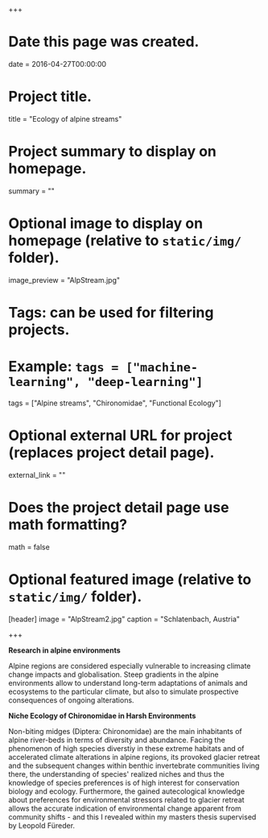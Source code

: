 +++
# Date this page was created.
date = 2016-04-27T00:00:00

# Project title.
title = "Ecology of alpine streams"

# Project summary to display on homepage.
summary = ""

# Optional image to display on homepage (relative to `static/img/` folder).
image_preview = "AlpStream.jpg"

# Tags: can be used for filtering projects.
# Example: `tags = ["machine-learning", "deep-learning"]`
tags = ["Alpine streams", "Chironomidae", "Functional Ecology"]

# Optional external URL for project (replaces project detail page).
external_link = ""

# Does the project detail page use math formatting?
math = false

# Optional featured image (relative to `static/img/` folder).
[header]
image = "AlpStream2.jpg"
caption = "Schlatenbach, Austria"

+++

**Research in alpine environments**

Alpine regions are considered especially vulnerable to increasing climate change impacts and globalisation.
Steep gradients in the alpine environments allow to understand long-term adaptations of animals and ecosystems to the particular climate, but also to simulate prospective consequences of ongoing alterations.



**Niche Ecology of Chironomidae in Harsh Environments**

Non-biting midges (Diptera: Chironomidae) are the main inhabitants of alpine river-beds in terms of diversity and abundance.
Facing the phenomenon of high species diverstiy in these extreme habitats and of accelerated climate alterations in alpine regions, its provoked glacier retreat and the subsequent changes within benthic invertebrate communities living there, the understanding of species' realized niches and thus the knowledge of species preferences is of high interest for conservation biology and ecology. Furthermore, the gained autecological knowledge about preferences for environmental stressors related to glacier retreat allows the accurate indication of environmental change apparent from community shifts - and this I revealed within my masters thesis supervised by Leopold Füreder.
